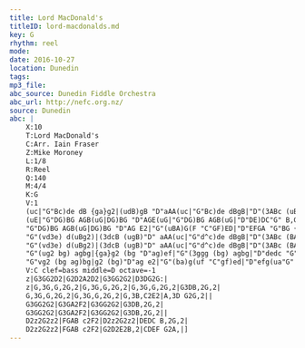 ```yaml
---
title: Lord MacDonald's
titleID: lord-macdonalds.md
key: G
rhythm: reel
mode:
date: 2016-10-27
location: Dunedin
tags:
mp3_file:
abc_source: Dunedin Fiddle Orchestra
abc_url: http://nefc.org.nz/
source: Dunedin
abc: |
    X:10
    T:Lord MacDonald's
    C:Arr. Iain Fraser
    Z:Mike Moroney
    L:1/8
    R:Reel
    Q:140
    M:4/4
    K:G
    V:1
    (uc|"G"Bc)de dB {ga}g2|(udB)gB "D"aAA(uc|"G"Bc)de dBgB|"D"(3ABc (uB{cB}A) "G"BG G :|
    (uE|"G"DG)BG AGB(uG|DG)BG "D"AGE(uG|"G"DG)BG AGB(uG|"D"DE)DC"G" B,G,G,(uE|
    "G"DG)BG AGB(uG|DG)BG "D"AG E2|"G"(uBA)G(F "C"GF)ED|"D"EFGA "G"BG {GA}vG2||
    "G"(vd3e) d(uBg2)|(3dcB (ugB)"D" aAA(uc|"G"d^c)de dBgB|"D"(3ABc (BA) "G"BG G2|
    "G"(vd3e) d(uBg2)|(3dcB (ugB)"D" aAA(uc|"G"d^c)de dBgB|"D"(3ABc (BA)"G" BG G2||
    "G"(ug2 bg) agbg|{ga}g2 (bg "D"ag)ef|"G"(3ggg (bg) agbg|"D"dedc "G"BGGd|
    "G"vg2 (bg ag)bg|g2 (bg)"D"ag e2|"G"(ba)g(uf "C"gf)ed|"D"efg(ua"G" ba) {ga}a|]
    V:C clef=bass middle=D octave=-1
    z|G3GG2D2|G2D2A2D2|G3GG2G2|D3DG2G:|
    z|G,3G,G,2G,2|G,3G,G,2G,2|G,3G,G,2G,2|G3DB,2G,2|
    G,3G,G,2G,2|G,3G,G,2G,2|G,3B,C2E2|A,3D G2G,2||
    G3GG2G2|G3GA2F2|G3GG2G2|G3DB,2G,2|
    G3GG2G2|G3GA2F2|G3GG2G2|G3DB,2G,2||
    D2z2G2z2|FGAB c2F2|D2z2G2z2|DEDC B,2G,2|
    D2z2G2z2|FGAB c2F2|G2D2E2B,2|CDEF G2A,|]
---
```

